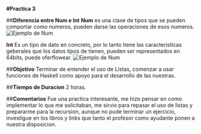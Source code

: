 **#Practica 3**

##**Diferencia entre Num e Int**
**Num** es una clase de tipos que se pueden comportar
como numeros, pueden darse las operaciones de esos
numeros.
<image src="/Imagenes/captura.jpg" alt="Ejemplo de Num">

**Int** Es un tipo de dato en concreto, por lo tanto
tiene las caracteristicas geberales que los datos tipos
de tienen, pueden ser representados en 64bits, puede
oferflowear.
<image src="/Imagenes/captura2.jpg" alt="Ejemplo de Num">

##**Objetivo**
Terminar de entender el uso de Listas, comenzar a usar
funciones de Haskell como apoyo para el desarrollo de las nuestras.

##**Tiempo de Duracion**
2 horas.

##**Comentarios**
Fue una practica interesante, me hizo pensar en como
implementar lo que me solicitaban, me sirvio para repasar
el uso de listas y prepararme para la recursion, aunque
no pude terminar un ejercicio, investigue en los libros
y links que tanto el profesor como ayudante ponen a nuestra
disposicion.